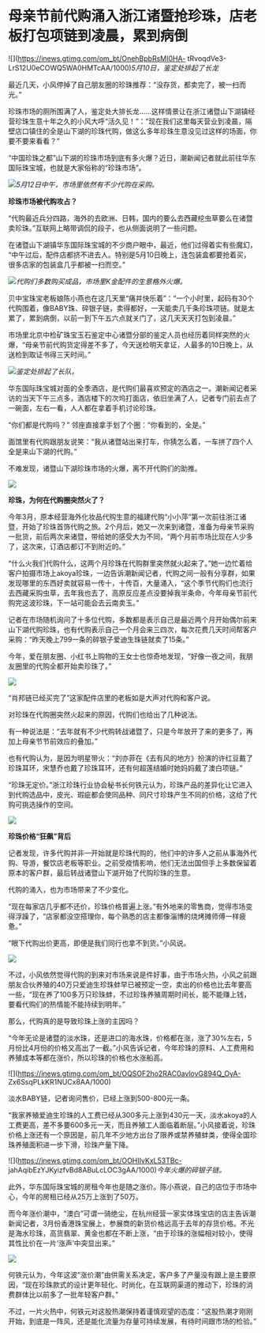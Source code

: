# 母亲节前代购涌入浙江诸暨抢珍珠，店老板打包项链到凌晨，累到病倒

![](https://inews.gtimg.com/om_bt/OnehBpbRsMI0HA-
tRvoqdVe3-LrS12U0eCOWQ5WA0HMTcAA/1000)_5月10日，鉴定处排起了长龙_

最近几天，小风停掉了自己朋友圈的珍珠推荐：“没存货，都卖完了，被一扫而光。”

珍珠市场的厕所围满了人，鉴定处大排长龙……这样情景让在浙江诸暨山下湖镇经营珍珠生意十年之久的小风大呼“活久见！”：“现在我们这里每天营业到凌晨，隔壁店口镇住的全是山下湖的珍珠代购，做这么多年珍珠生意没见过这样的场面，你要不要来看看？”

“中国珍珠之都”山下湖的珍珠市场到底有多火爆？近日，潮新闻记者就此前往华东国际珠宝城，也就是大家俗称的“珍珠市场”。

![](https://inews.gtimg.com/om_bt/OGVQNf9-H1Z99Aqq2KkSYV4PyO2iSxUdwddrIorSicCeIAA/1000)_5月12日中午，市场里依然有不少代购在采购。_

**珍珠市场被代购攻占？**

“代购最近兵分四路，海外的去欧洲、日韩，国内的要么去西藏挖虫草要么在诸暨卖珍珠。”互联网上略带调侃的段子，也从侧面说明了一些问题。

在诸暨山下湖镇华东国际珠宝城的不少商户眼中，最近，他们过得着实有些魔幻，
“中午过后，配件店都挤不进去人。特别是5月10日晚上，连包装盒都要抢着买，很多店家的包装盒几乎都被一扫而空。”

![](https://inews.gtimg.com/om_bt/OQYKW6sVx4PJKSn6INTzwfCEyfRTjEjKBbm9dvnpXrAZoAA/1000)_代购们多数购买成品，市场里K金配件的生意格外火爆。_

贝中宝珠宝老板娘陈小燕也在这几天里“痛并快乐着”：“一个小时里，起码有30个代购围着，像BABY珠、碎银子链，卖得都好，一天能卖几千条珍珠项链。就是太累了，累到病倒，以前一到下午五六点就关门了，这几天天天打包到凌晨。”

市场里北京中检矿珠宝玉石鉴定中心诸暨分部的鉴定人员也经历着同样突然的火爆，“母亲节前代购货定得差不多了，今天送检明天拿证，人最多的10日晚上，从送检到取证书得三天时间。”

![](https://inews.gtimg.com/om_bt/OSjOktGEfpEJkmV4vVtzMByjqUYrC_khiRZEXwSOMimmcAA/1000)_鉴定处排起了长队。_

华东国际珠宝城对面的全季酒店，是代购们最喜欢预定的酒店之一。潮新闻记者采访的当天下午三点多，酒店楼下的次坞打面店，依旧坐满了人，记者专门前去点了一碗面，左右一看，人人都在拿着手机讨论珍珠。

“你们都是代购吗？” 邻座直接拿手划了个圈：“你看到的，全是。”

面馆里有代购跟朋友说笑：“我从诸暨站出来打车，你猜怎么着，一车拼了四个人全是来山下湖的代购。”

不难发现，诸暨山下湖珍珠市场的火爆，离不开代购们的助推。

![](https://inews.gtimg.com/om_bt/Oq3FvUGVmzbqab43XD7fw7cVW0MNJ3tkBmnPiHsfzqf4wAA/1000)

**珍珠，为何在代购圈突然火了？**

今年3月，原本经营海外化妆品代购生意的福建代购“小小萍”第一次前往浙江诸暨，开始了珍珠首饰代购之旅。2个月后，她又一次来到诸暨，准备为母亲节采购一批货，前后两次来诸暨，带给她的感受大为不同，“两个月前市场比现在人少多了，这次来，订酒店都订不到附近的。”

“什么火我们代购什么，这两个月珍珠在代购群里突然就火起来了。”她一边忙着给客户拍摄市场上akoya珍珠，一边告诉潮新闻记者，代购之间一般有分享群，如果发现哪里的东西好卖就容易一传十，十传百，大量涌入，“这个季节代购们也流行去西藏采购虫草，去年我也去了，高原反应差点没要掉我半条命，今年母亲节前代购完这波珍珠，下一站可能会去云南卖玉。”

记者在市场随机询问了十多位代购，多数都是表示自己是最近两个月开始偶尔前来山下湖代购珍珠，也有代购表示自己一个月会来三四次，每次花费几天时间帮客户采购：“昨天晚上799一条的碎银子爱迪生珠链就卖了15条。”

今年，爱在朋友圈、小红书上购物的王女士也惊奇地发现，“好像一夜之间，我朋友圈里的代购全都开始卖珍珠了。”

![](https://inews.gtimg.com/om_bt/O6Ft2wpHeGnXpL2A6gARylhoZWOBy9e-S63Cq3XuEOZnEAA/1000)

“肖邦链已经买完了”这家配件店里的老板如是大声对代购和客户说。

对珍珠在代购圈突然火起来的原因，代购们也给出了几种说法。

有一种说法是：“去年就有不少代购转战诸暨了，只是今年放开了来的更多了，再加上母亲节节前效应的叠加。”

也有代购认为，是因为明星带火：“刘亦菲在《去有风的地方》扮演的许红豆戴了珍珠耳环，宋慧乔也戴了珍珠耳环，还有何超莲结婚时她妈妈戴了澳白项链。”

“珍珠无定价。”浙江珍珠行业协会秘书长何铁元认为，珍珠产品的差异化让它进入到代购选品中，皮光、瑕疵都会使同品种、同尺寸珍珠产生不同的价格，这给了代购可挑选操作的空间。

![](https://inews.gtimg.com/om_bt/OC7Ctpw-l7oBJPQZMgXMxP21-E3zRgfRdy41llkS0WhocAA/1000)

**珍珠价格“狂飙”背后**

记者发现，许多代购并非一开始就是珍珠代购的，他们中的许多人之前从事海外代购、导游，餐饮店老板等职业。之前受疫情影响，他们无法出国但手上多数保留着原本的客户群，最后转战诸暨山下湖开始了代购珍珠的生意。

代购的涌入，也为市场带来了不少变化。

“现在每家店几乎都不还价，珍珠价格普遍上涨。”有外地来的零售商，觉得市场变得浮躁了，“店家都没空搭理你，每个熟悉的店主都像淄博的烧烤摊师傅一样疲惫。”

“眼下代购出价更高，即便是我们同行也拿不到货。”小风说。

![](https://inews.gtimg.com/om_bt/O8uvL7oNaoZx7m0GVm7p-jyJ9fVmsHgWKEwUXNPwqRhRIAA/1000)

不过，小风依然觉得代购的到来对市场来说是件好事，由于市场火热，小风之前跟朋友合伙养殖的40万只爱迪生珍珠蚌早已被预定一空，卖出的价格也比去年要高一些，“现在养了100多万只珍珠蚌，不过珍珠养殖周期时间长，能不能赚上钱，要看代购们的热情能不能持续到明年。”

那么，代购真的是导致珍珠上涨的主因吗？

“今年无论是诸暨的淡水珠，还是进口的海水珠，价格都在涨，涨了30%左右，5月份比4月份的价格又高出了一截。”小风告诉记者，今年珍珠的原料、人工费用和养殖成本等都在涨价，所以珍珠的价格也水涨船高。

![](https://inews.gtimg.com/om_bt/OQSOF2ho2RAC0avlovG894Q_OyA-
Zx6SsqPLkKR1NUCx8AA/1000)

淡水BABY链，记者询问售价，已经上涨到500-800元一条。

“我家养殖爱迪生珍珠的人工费已经从300多元上涨到430元一天，淡水akoya的人工费更高，差不多要600多元一天，而且养殖工人面临着断层。”小风接着说，珍珠价格上涨还有一个原因是，前几年不少地方出台了限养或禁养殖蚌类，使得全国珍珠养殖面积进一步下滑，珍珠产量下降。

![](https://inews.gtimg.com/om_bt/OOHIIvKxL53TBc-
jahAqibEzYJKyizfvBd8ABuLcLOC3gAA/1000)_今年火爆的碎银子链。_

此外，华东国际珠宝城的房租今年也是随之涨价。陈小燕说，自己的店位于市场中心，今年的房租已经从25万上涨到了50万。

而今年涨价潮中，“澳白”可谓一骑绝尘，在杭州经营一家实体珠宝店的店主告诉潮新闻记者，3月份香港珠宝展上，参展商的新货价格远高于去年的存货价格。不光是海水珍珠，高货翡翠、黄金也都在不断上涨，“由于珍珠的涨幅相对较小，使得其性比价在一片‘涨声’中突显出来。”

![](https://inews.gtimg.com/om_bt/OkufTo_wWyhjbVTUWT-I411GrZcpZh8YlGdgXaDB0djZcAA/1000)

何铁元认为，今年这波“涨价潮”由供需关系决定，客户多了产量没有跟上是主要原因，“现在珍珠款式的设计更年轻化、时尚化，在互联网渠道的推动下，珍珠的消费群体比以前多了一批年轻客户群。”

不过，一片火热中，何铁元对这股热潮保持着谨慎观望的态度：“这股热潮才刚刚开始，到底是一阵风，还是能化流量为存量可持续发展，有待时间跟市场的检验。”

